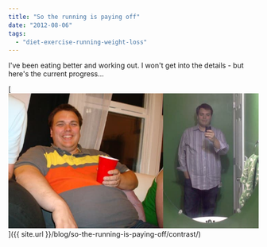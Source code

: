 ```yaml
---
title: "So the running is paying off"
date: "2012-08-06"
tags: 
  - "diet-exercise-running-weight-loss"
---
```


I've been eating better and working out. I won't get into the details - but here's the current progress...

[![](/images/archive/contrast.jpg "contrast")]({{ site.url }}/blog/so-the-running-is-paying-off/contrast/)
